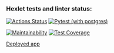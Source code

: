 ### Hexlet tests and linter status:
[![Actions Status](https://github.com/Andrey-Volkovitskiy/python-django-developer-project-52/workflows/hexlet-check/badge.svg)](https://github.com/Andrey-Volkovitskiy/python-django-developer-project-52/actions)    [![Pytest (with postgres)](https://github.com/Andrey-Volkovitskiy/python-project-52/actions/workflows/pytest_with_postgres.yml/badge.svg)](https://github.com/Andrey-Volkovitskiy/python-project-52/actions/workflows/pytest_with_postgres.yml)

[![Maintainability](https://api.codeclimate.com/v1/badges/b06b8d9b092a3a4c9712/maintainability)](https://codeclimate.com/github/Andrey-Volkovitskiy/python-project-52/maintainability)    [![Test Coverage](https://api.codeclimate.com/v1/badges/b06b8d9b092a3a4c9712/test_coverage)](https://codeclimate.com/github/Andrey-Volkovitskiy/python-project-52/test_coverage)

<a href="https://task-man.up.railway.app/">Deployed app</a>